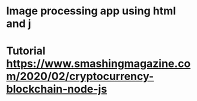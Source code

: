 # Image processing app using html and j
# Tutorial https://www.smashingmagazine.com/2020/02/cryptocurrency-blockchain-node-js
